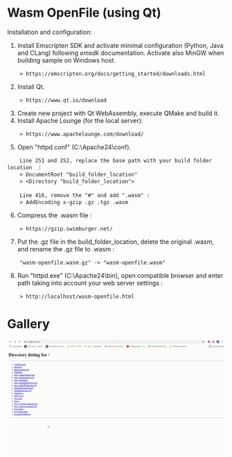 Wasm OpenFile (using Qt)
================== 

Installation and configuration:
 1. Install Emscripten SDK and activate minimal configuration (Python, Java and CLang) following *emsdk* documentation. Activate also MinGW when building sample on Windows host.
~~~~~
    > https://emscripten.org/docs/getting_started/downloads.html
~~~~~
 2. Install Qt.
~~~~~
    > https://www.qt.io/download
~~~~~
 3. Create new project with Qt WebAssembly, execute QMake and build it.
 4. Install Apache Lounge (for the local server):
~~~~~
    > https://www.apachelounge.com/download/
~~~~~
 5. Open "httpd.conf" (C:\Apache24\conf).
~~~~~
    Line 251 and 252, replace the base path with your build folder location  :
    > DocumentRoot "build_folder_location"
    > <Directory "build_folder_location">

    Line 416, remove the "#" and add ".wasm" : 
    > AddEncoding x-gzip .gz .tgz .wasm
~~~~~
 6. Compress the .wasm file :
~~~~~
    > https://gzip.swimburger.net/  
~~~~~
 7. Put the .gz file in the build_folder_location, delete the original .wasm, and rename the .gz file to .wasm :
~~~~~
    "wasm-openfile.wasm.gz" -> "wasm-openfile.wasm"
~~~~~
 8. Run "httpd.exe" (C:\Apache24\bin), open compatible browser and enter path taking into account your web server settings :
~~~~~
    > http://localhost/wasm-openfile.html
~~~~~


# Gallery

<img src="doc/GifOFGITHUB.gif"/>